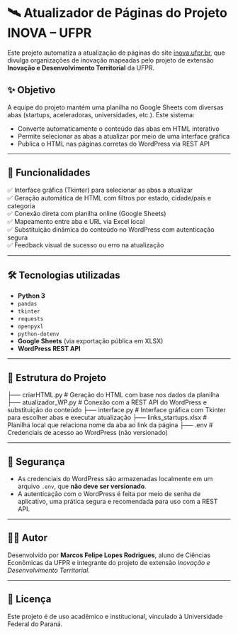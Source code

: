 # 🛰️ Atualizador de Páginas do Projeto INOVA – UFPR

Este projeto automatiza a atualização de páginas do site [inova.ufpr.br](https://inova.ufpr.br), que divulga organizações de inovação mapeadas pelo projeto de extensão **Inovação e Desenvolvimento Territorial** da UFPR.

## ✨ Objetivo

A equipe do projeto mantém uma planilha no Google Sheets com diversas abas (startups, aceleradoras, universidades, etc.). Este sistema:

- Converte automaticamente o conteúdo das abas em HTML interativo
- Permite selecionar as abas a atualizar por meio de uma interface gráfica
- Publica o HTML nas páginas corretas do WordPress via REST API

---

## 🔧 Funcionalidades

✅ Interface gráfica (Tkinter) para selecionar as abas a atualizar  
✅ Geração automática de HTML com filtros por estado, cidade/país e categoria  
✅ Conexão direta com planilha online (Google Sheets)  
✅ Mapeamento entre aba e URL via Excel local  
✅ Substituição dinâmica do conteúdo no WordPress com autenticação segura  
✅ Feedback visual de sucesso ou erro na atualização

---

## 🛠️ Tecnologias utilizadas

- **Python 3**
- `pandas`
- `tkinter`
- `requests`
- `openpyxl`
- `python-dotenv`
- **Google Sheets** (via exportação pública em XLSX)
- **WordPress REST API**

---

## 📂 Estrutura do Projeto

├── criarHTML.py # Geração do HTML com base nos dados da planilha
├── atualizador_WP.py # Conexão com a REST API do WordPress e substituição do conteúdo
├── interface.py # Interface gráfica com Tkinter para escolher abas e executar atualização
├── links_startups.xlsx # Planilha local que relaciona nome da aba ao link da página
├── .env # Credenciais de acesso ao WordPress (não versionado)

---

## 🔐 Segurança

- As credenciais do WordPress são armazenadas localmente em um arquivo `.env`, que **não deve ser versionado**.
- A autenticação com o WordPress é feita por meio de senha de aplicativo, uma prática segura e recomendada para uso com a REST API.

---

## 👨‍💻 Autor

Desenvolvido por **Marcos Felipe Lopes Rodrigues**, aluno de Ciências Econômicas da UFPR e integrante do projeto de extensão *Inovação e Desenvolvimento Territorial*.

---

## 📃 Licença

Este projeto é de uso acadêmico e institucional, vinculado à Universidade Federal do Paraná.
